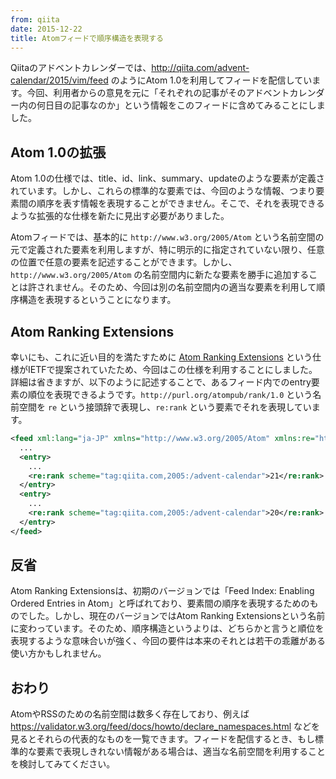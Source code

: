 ```yaml
---
from: qiita
date: 2015-12-22
title: Atomフィードで順序構造を表現する
---
```


Qiitaのアドベントカレンダーでは、http://qiita.com/advent-calendar/2015/vim/feed のようにAtom 1.0を利用してフィードを配信しています。今回、利用者からの意見を元に「それぞれの記事がそのアドベントカレンダー内の何日目の記事なのか」という情報をこのフィードに含めてみることにしました。

## Atom 1.0の拡張
Atom 1.0の仕様では、title、id、link、summary、updateのような要素が定義されています。しかし、これらの標準的な要素では、今回のような情報、つまり要素間の順序を表す情報を表現することができません。そこで、それを表現できるような拡張的な仕様を新たに見出す必要がありました。

Atomフィードでは、基本的に `http://www.w3.org/2005/Atom` という名前空間の元で定義された要素を利用しますが、特に明示的に指定されていない限り、任意の位置で任意の要素を記述することができます。しかし、`http://www.w3.org/2005/Atom` の名前空間内に新たな要素を勝手に追加することは許されません。そのため、今回は別の名前空間内の適当な要素を利用して順序構造を表現するということになります。

## Atom Ranking Extensions
幸いにも、これに近い目的を満たすために [Atom Ranking Extensions](https://tools.ietf.org/html/draft-snell-atompub-feed-index-10) という仕様がIETFで提案されていたため、今回はこの仕様を利用することにしました。詳細は省きますが、以下のように記述することで、あるフィード内でのentry要素の順位を表現できるようです。`http://purl.org/atompub/rank/1.0` という名前空間を `re` という接頭辞で表現し、`re:rank` という要素でそれを表現しています。

```xml
<feed xml:lang="ja-JP" xmlns="http://www.w3.org/2005/Atom" xmlns:re="http://purl.org/atompub/rank/1.0">
  ...
  <entry>
    ...
    <re:rank scheme="tag:qiita.com,2005:/advent-calendar">21</re:rank>
  </entry>
  <entry>
    ...
    <re:rank scheme="tag:qiita.com,2005:/advent-calendar">20</re:rank>
  </entry>
</feed>
```

## 反省
Atom Ranking Extensionsは、初期のバージョンでは「Feed Index: Enabling Ordered Entries in Atom」と呼ばれており、要素間の順序を表現するためのものでした。しかし、現在のバージョンではAtom Ranking Extensionsという名前に変わっています。そのため、順序構造というよりは、どちらかと言うと順位を表現するような意味合いが強く、今回の要件は本来のそれとは若干の乖離がある使い方かもしれません。

## おわり
AtomやRSSのための名前空間は数多く存在しており、例えば https://validator.w3.org/feed/docs/howto/declare_namespaces.html などを見るとそれらの代表的なものを一覧できます。フィードを配信するとき、もし標準的な要素で表現しきれない情報がある場合は、適当な名前空間を利用することを検討してみてください。
